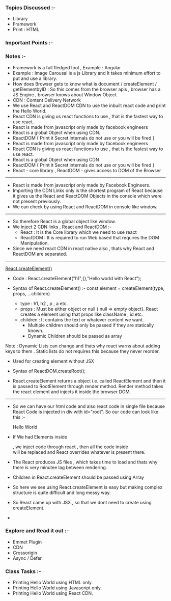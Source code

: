 ### Topics Discussed :-

- Library
- Framework
- Print : HTML

### Important Points :-

### Notes :-

- Framework is a full fledged tool , Example : Angular
- Example : Image Carousal is a js Library and It takes minimum effort to put and use a library.
- How does Browser gets to know what is document / createElement / getElementbyID : So this comes from the browser apis , browser has a JS Engine , browser knows about Window Object.
- CDN : Content Delivery Network
- We use React and ReactDOM CDN to use the inbuilt react code and print the Hello World.
- React CDN is giving us react functions to use , that is the fastest way to use react.
- React is made from javascript only made by facebook engineers
- React is a global Object when using CDN.
- ReactDOM { Print it Secret internals do not use or you will be fired }
- React is made from javascript only made by facebook engineers
- React CDN is giving us react functions to use , that is the fastest way to use react.
- React is a global Object when using CDN
- ReactDOM { Print it Secret internals do not use or you will be fired }
- React - core library , ReactDOM - gives access to DOM of the Browser

---

- React is made from javascript only made by Facebook Engineers.
- Importing the CDN Links only is the shortest program of React because it gives us the React and ReactDOM Objects in the console which were not present previously.
- We can check by using React and ReactDOM in console like window.

---

- So therefore React is a global object like window.
- We inject 2 CDN links , React and ReactDOM :-
  - React : It is the Core library which we need to use react
  - ReactDOM : It is required to run Web based that requires the DOM Manipulation.
- Since we need react CDN in react native also , thats why React and ReactDOM are separated.

---

[React.createElement()](https://beta.reactjs.org/reference/react/createElement)

- Code : React.createElement("h1",{},"Hello world with React");

- Syntax of React.createElement() :-
  const element = createElement(type, props, ...children)

  - type : h1, h2 , p , a etc.
  - props : Must be either object or null { null => empty object}. React creates a element using that props like className , id etc.
  - children : It contains the text or whatever content we want.
    - Multiple children should only be passed if they are statically known.
    - Dynamic Children should be passed as array

Note : Dynamic Lists can change and thats why react warns about adding keys to them . Static lists do not requires this because they never reorder.

- Used for creating element without JSX

- Syntax of ReactDOM.createRoot();
- React.createElement returns a object i.e. called ReactElement and then it is passed to RootElement through render method. Render method takes the react element and injects it inside the browser DOM.

---

- So we can have our html code and also react code in single file because React Code is injected in div with id="root". So our code can look like this :-
    <div>
        <p>Hello World </p>
        <div id="root"></div>
    </div>

- If We had Elements inside <div id="root"> , we inject code through react , then all the code inside <div id="root"> will be replaced and React overrides whatever is present there.

- The React produces JS files , which takes time to load and thats why there is very minutee lag between rendering.

- Children in React.createElement should be passed using Array
- So here we see using React.createElement is easy but making complex structure is quite difficult and long messy way.
- So React came up with JSX , so that we dont need to create using createElement.
-

### Explore and Read it out :-

- Emmet Plugin
- CDN
- Crossorigin
- Async / Defer

### Class Tasks :-

- Printing Hello World using HTML only.
- Printing Hello World using Javascript only.
- Printing Hello World using React CDN.
